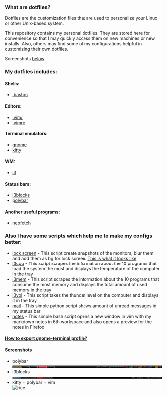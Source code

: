 ### What are dotfiles?
Dotfiles are the customization files that are used to personalize your Linux or other Unix-based system.  

This repository contains my personal dotfiles. They are stored here for convenience so that I may quickly access them on new machines or new installs. Also, others may find some of my configurations helpful in customizing their own dotfiles.  

Screenshots [below](#screenshots)
### My dotfiles includes:
#### Shells:
- [.bashrc](https://github.com/danillucky1234/dotfiles/blob/main/.bashrc)

#### Editors:
- [.vim/](https://github.com/danillucky1234/dotfiles/tree/main/.vim)
- [.vimrc](https://github.com/danillucky1234/dotfiles/blob/main/.vimrc)

#### Terminal emulators:
- [gnome](https://github.com/danillucky1234/dotfiles/blob/main/gnome-terminal-profile.dconf)
- [kitty](https://github.com/danillucky1234/dotfiles/blob/main/.config/kitty/kitty.conf)

#### WM:
- [i3](https://github.com/danillucky1234/dotfiles/blob/main/.config/i3)

#### Status bars:
- [i3blocks](https://github.com/danillucky1234/dotfiles/blob/main/.config/i3blocks)  
- [polybar](https://github.com/danillucky1234/dotfiles/blob/main/.config/polybar/)

#### Another useful programs:
- [neofetch](https://github.com/danillucky1234/dotfiles/blob/main/.config/neofetch)

### Also I have some scripts which help me to make my configs better:
- [lock screen](https://github.com/danillucky1234/dotfiles/blob/main/.local/bin/lock.sh) - This script create snapshots of the monitors, blur them and add them as bg for lock screen. [This is what it looks like](https://imgur.com/gallery/CNW9TQZ)
- [i3cpu](https://github.com/danillucky1234/dotfiles/blob/main/.local/bin/i3cpu) - This script scrapes the information about the 10 programs that load the system the most and displays the temperature of the computer in the tray
- [i3mem](https://github.com/danillucky1234/dotfiles/blob/main/.local/bin/i3mem) - This script scrapes the information about the 10 programs that consume the most memory and displays the total amount of used memory in the tray
- [i3vol](https://github.com/danillucky1234/dotfiles/blob/main/.local/bin/i3vol) - This script takes the thunder level on the computer and displays it in the tray  
- [mail](https://github.com/danillucky1234/dotfiles/blob/main/.config/polybar/mail.py) - This simple python script shows amount of unread messages in my status bar
- [notes](https://github.com/danillucky1234/dotfiles/blob/main/.config/polybar/openNotes.sh) - This simple bash script opens a new window in vim with my markdown notes in 6th workspace and also opens a preview for the notes in Firefox

#### [How to export gnome-terminal profile?](https://gist.github.com/reavon/0bbe99150810baa5623e5f601aa93afc)

<a name="screenshots"></a>
#### Screenshots
- polybar  
![polybar](https://github.com/danillucky1234/dotfiles/blob/main/screenshots/polybar.png)  
- i3blocks  
![i3blocks](https://github.com/danillucky1234/dotfiles/blob/main/screenshots/i3blocks.png)  
- kitty + polybar + vim  
![rice](https://i.imgur.com/lDOKqvT.png)  
